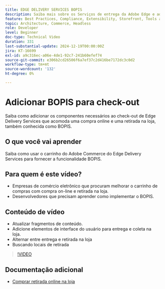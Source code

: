 ```yaml
---
title: EDGE DELIVERY SERVICES BOPIS
description: Saiba mais sobre os Serviços de entrega da Adobe Edge e adicione uma coleta online na loja ou a funcionalidade BOPIS para fazer check-out.
feature: Best Practices, Compliance, Extensibility, Storefront, Tools and External Services
topic: Architecture, Commerce, Headless
role: Developer
level: Beginner
doc-type: Technical Video
duration: 331
last-substantial-update: 2024-12-19T00:00:00Z
jira: KT-16699
exl-id: a9c316ec-a06e-4de1-92c7-241b60efef74
source-git-commit: e306b2cd26506f6a7ef37c2d416be7172dc3c0d2
workflow-type: tm+mt
source-wordcount: '132'
ht-degree: 0%

---
```


# Adicionar BOPIS para check-out

Saiba como adicionar os componentes necessários ao check-out de Edge Delivery Services que acomoda uma compra online e uma retirada na loja, também conhecida como BOPIS.

## O que você vai aprender

Saiba como usar o carrinho do Adobe Commerce do Edge Delivery Services para fornecer a funcionalidade BOPIS.

## Para quem é este vídeo?

* Empresas de comércio eletrônico que procuram melhorar o carrinho de compras com compra on-line e retirada na loja.
* Desenvolvedores que precisam aprender como implementar o BOPIS.

## Conteúdo de vídeo

* Atualizar fragmentos de conteúdo.
* Adicione elementos de interface do usuário para entrega e coleta na loja.
* Alternar entre entrega e retirada na loja
* Buscando locais de retirada

>[!VIDEO](https://video.tv.adobe.com/v/3441705?learn=on&captions=por_br)

## Documentação adicional

* [Comprar retirada online na loja](https://experienceleague.adobe.com/developer/commerce/storefront/dropins/checkout/tutorials/buy-online-pickup-in-store/?lang=pt-BR)
